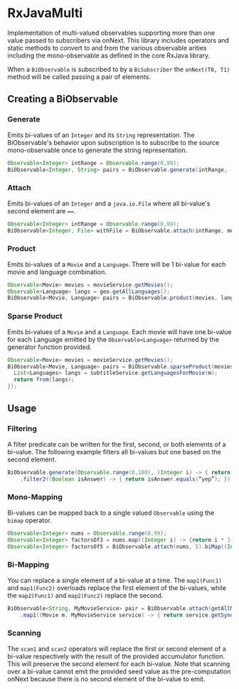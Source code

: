 # RxJavaMulti
Implementation of multi-valued observables supporting more than one value passed to 
subscribers via onNext. This library includes operators and static methods to convert to 
and from the various observable arities including the mono-observable as defined in the 
core RxJava library. 

When a `BiObservable` is subscribed to by a `BiSubscriber` the `onNext(T0, T1)` 
method will be called passing a pair of elements.  

## Creating a BiObservable

### Generate
Emits bi-values of an `Integer` and its `String` representation. The BiObservable's 
behavior upon subscription is to subscribe to the source mono-observable once to 
generate the string representation. 

```java
Observable<Integer> intRange = Observable.range(0,99);
BiObservable<Integer, String> pairs = BiObservable.generate(intRange, (Integer i) -> {return i.toString()});
```

### Attach
Emits bi-values of an `Integer` and a `java.io.File` where all bi-value's second element are 
`==`.

```java
Observable<Integer> intRange = Observable.range(0,99);
BiObservable<Integer, File> withFile = BiObservable.attach(intRange, new File("log.txt"));
```

### Product
Emits bi-values of a `Movie` and a `Language`. There will be 1 bi-value for each movie and 
language combination.

```java
Observable<Movie> movies = movieService.getMovies();
Observable<Language> langs = geo.getAllLanguages();
BiObservable<Movie, Language> pairs = BiObservable.product(movies, langs);
```
### Sparse Product
Emits bi-values of a `Movie` and a `Language`. Each movie will have one bi-value for each 
Language emitted by the `Observable<Language>` returned by the generator function 
provided.

```java
Observable<Movie> movies = movieService.getMovies();
BiObservable<Movie, Language> pairs = BiObservable.sparseProduct(movies, (Movie m) -> { 
  List<Languages> langs = subtitleService.getLanguagesForMovie(m);
  return from(langs);
});
```

## Usage

### Filtering
A filter predicate can be written for the first, second, or both elements of a bi-value. The 
following example filters all bi-values but one based on the second element.

```java
BiObservable.generate(Observable.range(0,100), (Integer i) -> { return i == 42 ? “yep” : “nope”; })
    .filter2((Boolean isAnswer) -> { return isAnswer.equals(“yep”); });
```

### Mono-Mapping
Bi-values can be mapped back to a single valued `Observable` using the `bimap` operator.

```java
Observable<Integer> nums = Observable.range(0,99);
Observable<Integer> factorsOf3 = nums.map((Integer i) -> {return i * 3;});
Observable<Integer> factorsOf5 = BiObservable.attach(nums, 5).biMap((Integer i, Integer factor) -> {return i * factor;});
```

### Bi-Mapping
You can replace a single element of a bi-value at a time. The `map1(Func1)` and 
`map1(Func2)` overloads replace the first element of the bi-values, while the `map2(Func1)` 
and `map2(Func2)` replace the second.

```java
BiObservable<String, MyMovieService> pair = BiObservable.attach(getAllMovies(), MyMovieService())
    .map1((Movie m, MyMovieService service) -> { return service.getSynopsis(m); });
```

### Scanning
The `scan1` and `scan2` operators will replace the first or second element of a bi-value 
respectively with the result of the provided accumulator function. This will preserve 
the second element for each bi-value. Note that scanning over a bi-value cannot emit the 
provided seed value as the pre-computation onNext because there is no second element of 
the bi-value to emit.
